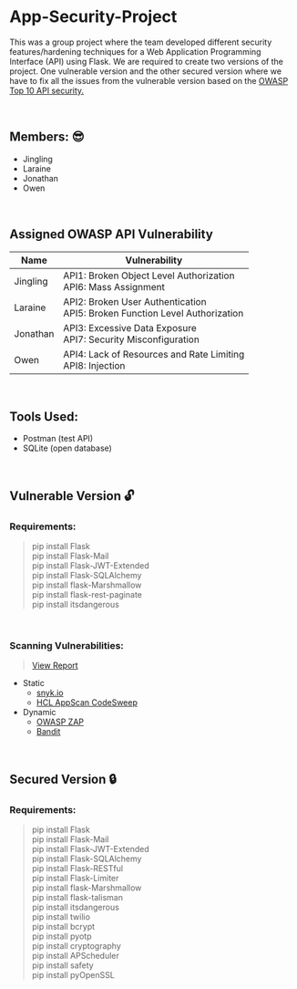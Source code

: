 # App-Security-Project
This was a group project where the team developed different security features/hardening techniques for a Web Application Programming Interface (API) using Flask. We are required to create two versions of the project. One vulnerable version and the other secured version where we have to fix all the issues from the vulnerable version based on the [OWASP Top 10 API security.](https://owasp.org/www-project-api-security/)

&nbsp;
## Members: :sunglasses:
- Jingling
- Laraine
- Jonathan
- Owen

&nbsp;
## Assigned OWASP API Vulnerability
Name  | Vulnerability
------------- | -------------
Jingling  | API1: Broken Object Level Authorization <br/> API6: Mass Assignment
Laraine  | API2: Broken User Authentication <br/> API5: Broken Function Level Authorization
Jonathan  | API3: Excessive Data Exposure <br/> API7: Security Misconfiguration
Owen  | API4: Lack of Resources and Rate Limiting <br/> API8: Injection

&nbsp;
## Tools Used:
- Postman (test API)
- SQLite (open database)

&nbsp;
## Vulnerable Version :unlock:
### Requirements:
> pip install Flask <br>
> pip install Flask-Mail <br>
> pip install Flask-JWT-Extended <br>
> pip install Flask-SQLAlchemy <br>
> pip install flask-Marshmallow <br>
> pip install flask-rest-paginate <br>
> pip install itsdangerous <br>

&nbsp;
### Scanning Vulnerabilities:
> [View Report](Vulnerable/Reports)
- Static
  - [snyk.io](https://snyk.io/)
  - [HCL AppScan CodeSweep](https://marketplace.visualstudio.com/items?itemName=HCLTechnologies.hclappscancodesweep)
- Dynamic
  - [OWASP ZAP](https://www.zaproxy.org/)
  - [Bandit](https://pypi.org/project/bandit/)

&nbsp;
## Secured Version :lock:
### Requirements:
> pip install Flask <br>
> pip install Flask-Mail <br>
> pip install Flask-JWT-Extended <br>
> pip install Flask-SQLAlchemy <br>
> pip install Flask-RESTful <br>
> pip install Flask-Limiter <br>
> pip install flask-Marshmallow <br>
> pip install flask-talisman <br>
> pip install itsdangerous <br>
> pip install twilio <br>
> pip install bcrypt <br>
> pip install pyotp <br>
> pip install cryptography <br>
> pip install APScheduler <br>
> pip install safety <br>
> pip install pyOpenSSL <br>
